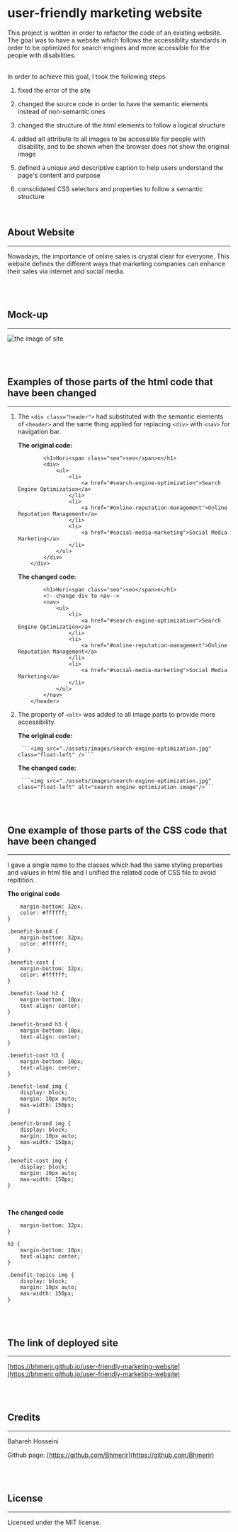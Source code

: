 # user-friendly marketing website

This project is written in order to refactor the code of an existing website. The goal was to have a website which follows the accessiblity standards in order to be optimized for search engines and more accessible for the people with disabilities.


<br>
In order to achieve this goal, I took the following steps:

1. fixed the error of the site

2. changed the source code in order to have the semantic elements instead of non-semantic ones

3. changed the structure of the html elements to follow a logical structure

4. added alt attribute to all images to be accessible for people with disability, and to be shown when the browser does not show the original image

5. defined a unique and descriptive caption to help users understand the page's content and purpose

6. consolidated CSS selectors and properties to follow a semantic structure

<br>

## About Website

---------------------------------

Nowadays, the importance of online sales is crystal clear for everyone. This website defines the different ways that marketing companies can enhance their sales via internet and social media.

<br>

<br>


## Mock-up

---------------------------------

![the image of site](my-deployed-webpage.png)

<br>

<br>


## Examples of those parts of the html code that have been changed

---------------------------------

1. The ```<div class="header">``` had substituted with the semantic elements of ```<header>``` and the same thing applied for replacing ```<div>``` with ```<nav>``` for navigation bar.

    **The original code:**

    ```<div class="header">
            <h1>Hori<span class="seo">seo</span>n</h1>
            <div>
                <ul>
                    <li>
                        <a href="#search-engine-optimization">Search Engine Optimization</a>
                    </li>
                    <li>
                        <a href="#online-reputation-management">Online Reputation Management</a>
                    </li>
                    <li>
                        <a href="#social-media-marketing">Social Media Marketing</a>
                    </li>
                </ul>
            </div>
        </div>
    ```

    **The changed code:**

    ```<header>
            <h1>Hori<span class="seo">seo</span>n</h1>
            <!--change div to nav-->
            <nav>
                <ul>
                    <li>
                        <a href="#search-engine-optimization">Search Engine Optimization</a>
                    </li>
                    <li>
                        <a href="#online-reputation-management">Online Reputation Management</a>
                    </li>
                    <li>
                        <a href="#social-media-marketing">Social Media Marketing</a>
                    </li>
                </ul>
            </nav>
        </header>
    ```

2. The property of ```<alt>``` was added to all image parts to provide more accessibility.

    **The original code:**

        ```<img src="./assets/images/search-engine-optimization.jpg" class="float-left" />```

    **The changed code:**
        
        ```<img src="./assets/images/search-engine-optimization.jpg" class="float-left" alt="search engine optimization image"/>```

<br>

<br>


## One example of those parts of the CSS code that have been changed

---------------------------------

I  gave a single name to the classes which had the same styling properties and values in html file and I unified the related code of CSS file to avoid repitition. 

**The original code**
```.benefit-lead {
    margin-bottom: 32px;
    color: #ffffff;
}

.benefit-brand {
    margin-bottom: 32px;
    color: #ffffff;
}

.benefit-cost {
    margin-bottom: 32px;
    color: #ffffff;
}

.benefit-lead h3 {
    margin-bottom: 10px;
    text-align: center;
}

.benefit-brand h3 {
    margin-bottom: 10px;
    text-align: center;
}

.benefit-cost h3 {
    margin-bottom: 10px;
    text-align: center;
}

.benefit-lead img {
    display: block;
    margin: 10px auto;
    max-width: 150px;
}

.benefit-brand img {
    display: block;
    margin: 10px auto;
    max-width: 150px;
}

.benefit-cost img {
    display: block;
    margin: 10px auto;
    max-width: 150px;
}
```

<br>

**The changed code**

```.benefit-topics {
    margin-bottom: 32px;
}

h3 {
    margin-bottom: 10px;
    text-align: center;
}

.benefit-topics img {
    display: block;
    margin: 10px auto;
    max-width: 150px;
}
```

<br>

<br>

## The link of deployed site

---------------------------------

[https://bhmerir.github.io/user-friendly-marketing-website](https://bhmerir.github.io/user-friendly-marketing-website)

<br>

<br>

## Credits

---------------------------------

Bahareh Hosseini

Github page:      [https://github.com/Bhmerir](https://github.com/Bhmerir)

<br>

<br>

## License

---------------------------------

Licensed under the MIT license.
